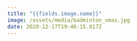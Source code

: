 ```yaml
---
title: "{{fields.image.name}}"
image: /assets/media/badminton_xmas.jpg
date: 2020-12-17T19:46:15.817Z
---
```

